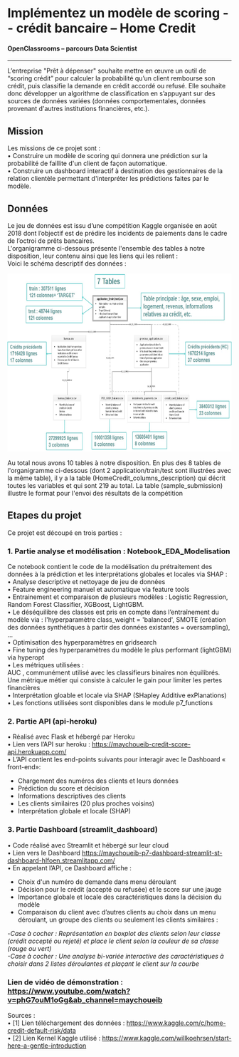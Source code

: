 #  Implémentez un modèle de scoring -- crédit bancaire – Home Credit 
#### OpenClassrooms – parcours Data Scientist 
-----
L’entreprise "Prêt à dépenser" souhaite mettre en œuvre un outil de “scoring crédit” pour calculer la probabilité qu’un client rembourse son crédit, puis classifie la demande en crédit accordé ou refusé. Elle souhaite donc développer un algorithme de classification en s’appuyant sur des sources de données variées (données comportementales, données provenant d'autres institutions financières, etc.).

## Mission  
Les missions de ce projet sont :     
•	Construire un modèle de scoring qui donnera une prédiction sur la probabilité de faillite d'un client de façon automatique.    
•	Construire un dashboard interactif à destination des gestionnaires de la relation clientèle permettant d'interpréter les prédictions faites par le modèle.    
## Données
Le jeu de données est issu d’une compétition Kaggle organisée en août 2018 dont l’objectif est de prédire les incidents de paiements dans le cadre de l’octroi de prêts bancaires.      
L'organigramme ci-dessous présente l'ensemble des tables à notre disposition, leur contenu ainsi que les liens qui les relient :   
Voici le schéma descriptif des données :       
<p align="center"><img src="images/schema_datas.jpg" width="600" height="400" /></p>

Au total nous avons 10 tables à notre disposition. En plus des 8 tables de l'organigramme ci-dessous (dont 2 application/train/test sont illustrées avec la même table), il y a la table (HomeCredit_columns_description) qui décrit toutes les variables et qui sont 219 au total. La table (sample_submission) illustre le format pour l'envoi des résultats de la compétition     

## Etapes du projet 
Ce projet est découpé en trois parties :
### 1. Partie analyse et modélisation : Notebook_EDA_Modelisation     
Ce notebook contient le code de la modélisation du prétraitement des données à la prédiction et les interprétations globales et locales via SHAP :     
•	Analyse descriptive et nettoyage de jeu de données   
•	Feature engineering manuel et automatique via feature tools    
•	Entrainement et comparaison de plusieurs modèles : Logistic Regression, Random Forest Classifier, XGBoost, LightGBM.       
•	Le déséquilibre des classes est pris en compte dans l’entraînement du modèle via : l'hyperparamètre class_weight = 'balanced', SMOTE (création des données synthétiques à partir des données existantes = oversampling), ...       
•	Optimisation des hyperparamètres en gridsearch     
•	Fine tuning des hyperparamètres du modèle le plus performant (lightGBM) via hyperopt     
•	Les métriques utilisées :   
  AUC , communément utilisé avec les classifieurs binaires non équilibrés.     
  Une métrique métier qui consiste à calculer le gain pour limiter les pertes financières     
•	Interprétation gloable et locale via SHAP (SHapley Additive exPlanations)    
•	Les fonctions utilisées sont disponibles dans le module p7_functions    
### 2. Partie API (api-heroku)   
•	Réalisé avec Flask et hébergé par Heroku    
•	Lien vers l’API sur heroku : https://maychoueib-credit-score-api.herokuapp.com/   
•	 L’API contient les end-points suivants pour interagir avec le Dashboard « front-end»:   
-	Chargement des numéros des clients et leurs données   
-	Prédiction du score et décision      
-	Informations descriptives des clients    
-	Les clients similaires (20 plus proches voisins)   
-	Interprétation globale et locale (SHAP)   
### 3. Partie Dashboard (streamlit_dashboard)   
•	Code réalisé avec Streamlit et hébergé sur leur cloud    
•	Lien vers le Dashboard https://maychoueib-p7-dashboard-streamlit-st-dashboard-hlfoen.streamlitapp.com/    
•	En appelant l’API, ce Dashboard affiche :   
-	Choix d'un numéro de demande dans menu déroulant   
-	Décision pour le crédit (accepté ou refusée) et le score sur une jauge   
-	Importance globale et locale des caractéristiques dans la décision du modèle   
-	Comparaison du client avec d’autres clients au choix dans un menu déroulant, un groupe des clients ou seulement les clients similaires :      

-*Case à cocher : Représentation en boxplot des clients selon leur classe (crédit accepté ou rejeté) et place le client selon la couleur de sa classe (rouge ou vert)    
-Case à cocher : Une analyse bi-variée interactive des caractéristiques à choisir dans 2 listes déroulantes et plaçant le client sur la courbe*    

### Lien de vidéo de démonstration : https://www.youtube.com/watch?v=phG7ouM1oGg&ab_channel=maychoueib       

Sources :     
•	[1] Lien téléchargement des données : https://www.kaggle.com/c/home-credit-default-risk/data    
•	[2] Lien Kernel Kaggle utilisé : https://www.kaggle.com/willkoehrsen/start-here-a-gentle-introduction     


